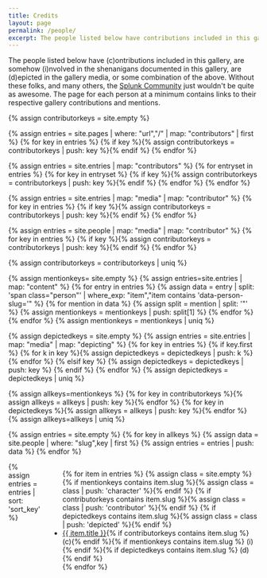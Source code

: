 ```yaml
---
title: Credits
layout: page
permalink: /people/
excerpt: The people listed below have contributions included in this gallery, are somehow involved in the shenanigans documented in this gallery, or both.
---
```


The people listed below have <span class="contributor">(c)ontributions</span> included in this gallery, are somehow <span class="character">(i)nvolved</span> in the shenanigans documented in this gallery, are <span class="depicted">(d)epicted</span> in the gallery media, or some combination of the above. Without these folks, and many others, the [Splunk Community](https://www.splunk.com/en_us/community.html) just wouldn't be quite as awesome. The page for each person at a minimum contains links to their respective gallery contributions and mentions.

{% assign contributorkeys = site.empty %}

{% assign entries = site.pages | where: "url","/" | map: "contributors" | first %}
{% for key in entries %}
    {% if key %}{% assign contributorkeys = contributorkeys | push: key %}{% endif %}
{% endfor %}

{% assign entries = site.entries | map: "contributors" %}
{% for entryset in entries %}
    {% for key in entryset %}
        {% if key %}{% assign contributorkeys = contributorkeys | push: key %}{% endif %}
    {% endfor %}
{% endfor %}

{% assign entries = site.entries | map: "media" | map: "contributor" %}
{% for key in entries %}
    {% if key %}{% assign contributorkeys = contributorkeys | push: key %}{% endif %}
{% endfor %}

{% assign entries = site.people | map: "media" | map: "contributor" %}
{% for key in entries %}
    {% if key %}{% assign contributorkeys = contributorkeys | push: key %}{% endif %}
{% endfor %}

{% assign contributorkeys = contributorkeys | uniq %}

{% assign mentionkeys= site.empty %}
{% assign entries=site.entries | map: "content" %}
{% for entry in entries %}
    {% assign data = entry | split: 'span class="person"' | where_exp: "item","item contains 'data-person-slug='" %} 
    {% for mention in data %}
        {% assign split = mention | split: '"' %}
        {% assign mentionkeys = mentionkeys | push: split[1] %}
    {% endfor %}
{% endfor %}
{% assign mentionkeys = mentionkeys | uniq %}


{% assign depictedkeys = site.empty %}
{% assign entries = site.entries | map: "media" | map: "depicting" %}
{% for key in entries %}
  {% if key.first %}
    {% for k in key %}{% assign depictedkeys = depictedkeys | push: k %}{% endfor %}
  {% elsif key %}
    {% assign depictedkeys = depictedkeys | push: key %}
  {% endif %}
{% endfor %}
{% assign depictedkeys = depictedkeys | uniq %}

{% assign allkeys=mentionkeys %}
{% for key in contributorkeys %}{% assign allkeys = allkeys | push: key %}{% endfor %}
{% for key in depictedkeys %}{% assign allkeys = allkeys | push: key %}{% endfor %}
{% assign allkeys=allkeys | uniq %}

{% assign entries = site.empty %}
{% for key in allkeys %}
    {% assign data = site.people | where: "slug",key | first %}
    {% assign entries = entries | push: data %}
{% endfor %}

<div class="columns">
{% assign entries = entries | sort: 'sort_key' %}
<ul>
{% for item in entries %}
    {% assign class = site.empty %}
    {% if mentionkeys contains item.slug %}{% assign class = class | push: 'character' %}{% endif %}
    {% if contributorkeys contains item.slug %}{% assign class = class | push: 'contributor' %}{% endif %}
    {% if depictedkeys contains item.slug %}{% assign class = class | push: 'depicted' %}{% endif %}
    <li class="{{ class | join: ' ' }}"><a href="{{ site.baseurl }}{{ item.url }}">{{ item.title }}</a>{% if contributorkeys contains item.slug %} (c){% endif %}{% if mentionkeys contains item.slug %} (i){% endif %}{% if depictedkeys contains item.slug %} (d){% endif %}</li>
{% endfor %}
</ul>
</div>

